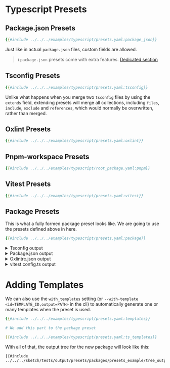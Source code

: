 # Typescript Presets

## Package.json Presets
```yaml
{{#include ../../../examples/typescript/presets.yaml:package_json}}
```

Just like in actual `package.json` files, custom fields are allowed.

>ℹ️ `package.json` presets come with extra features. [Dedicated section](../ts/smart_features.md)

## Tsconfig Presets
```yaml
{{#include ../../../examples/typescript/presets.yaml:tsconfig}}
```

<div class="warning">

Unlike what happens when you merge two `tsconfig` files by using the `extends` field, extending presets will merge all collections, including `files`, `include`, `exclude` and `references`, which would normally be overwritten, rather than merged.
</div>

## Oxlint Presets
```yaml
{{#include ../../../examples/typescript/presets.yaml:oxlint}}
```

## Pnpm-workspace Presets
```yaml
{{#include ../../../examples/typescript/root_package.yaml:pnpm}}
```

## Vitest Presets
```yaml
{{#include ../../../examples/typescript/presets.yaml:vitest}}
```

## Package Presets

This is what a fully formed package preset looks like. We are going to use the presets defined above in here.
```yaml
{{#include ../../../examples/typescript/presets.yaml:package}}
```


<details>
<summary>Tsconfig output</summary>

```json
{{#include ../../../sketch/tests/output/presets/packages/presets_example/tsconfig.json}}
```
</details>

<details>
<summary>Package.json output</summary>

```json
{{#include ../../../sketch/tests/output/presets/packages/presets_example/package.json}}
```
</details>

<details>
<summary>Oxlintrc.json output</summary>

```json
{{#include ../../../sketch/tests/output/presets/packages/presets_example/.oxlintrc.json}}
```
</details>

<details>
<summary>vitest.config.ts output</summary>

```json
{{#include ../../../sketch/tests/output/presets/packages/presets_example/tests/vitest.config.ts}}
```
</details>

# Adding Templates

We can also use the `with_templates` setting (or `--with-template <id=TEMPLATE_ID,output=PATH>` in the cli) to automatically generate one or many templates when the preset is used.

```yaml
{{#include ../../../examples/typescript/presets.yaml:templates}}

# We add this part to the package preset

{{#include ../../../examples/typescript/presets.yaml:ts_templates}}
```

With all of that, the output tree for the new package will look like this:

```
{{#include ../../../sketch/tests/output/presets/packages/presets_example/tree_output.txt}}
```
